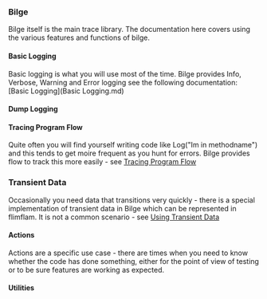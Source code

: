 ### Bilge

Bilge itself is the main trace library.  The documentation here covers using the various features and functions of bilge.


#### Basic Logging

Basic logging is what you will use most of the time.  Bilge provides Info, Verbose, Warning and Error logging see the following documentation:
[Basic Logging](Basic Logging.md)

#### Dump Logging

#### Tracing Program Flow

Quite often you will find yourself writing code like Log("Im in methodname") and this tends to get moire frequent as you hunt for errors.  Bilge provides flow to track this more easily - see [Tracing Program Flow](usingflow.md)

### Transient Data

Occasionally you need data that transitions very quickly - there is a special implementation of transient data in Bilge which can be represented in flimflam.  It is not a common scenario - see [Using Transient Data](transientLogging.md)

#### Actions
Actions are a specific use case - there are times when you need to know whether the code has done something, either for the point of view of testing or to be sure features are working as expected.  
#### Utilities